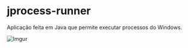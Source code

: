 # jprocess-runner

Aplicação feita em Java que permite executar processos do Windows.

![Imgur](https://i.imgur.com/XPjPgct.png)
